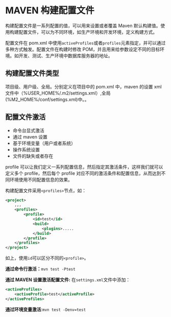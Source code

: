 # MAVEN 构建配置文件

构建配置文件是一系列配置的值，可以用来设置或者覆盖 Maven 默认构建值。使用构建配置文件，可以为不同环境，如生产环境和开发环境，定义构建方式。

配置文件在 pom.xml 中使用`activeProfiles`或者`profiles`元素指定，并可以通过多种方式触发。配置文件在构建时修改 POM，并且用来给参数设定不同的目标环境。如开发、测试、生产环境中数据库服务器的地址。

## 构建配置文件类型

项目级、用户级、全局。分别定义在项目中的 pom.xml 中，maven 的设置 xml 文件中（%USER_HOME%/.m2/settings.xml）,全局(%M2_HOME%/conf/settings.xml)中。。

## 配置文件激活

- 命令台显式激活
- 通过 maven 设置
- 基于环境变量（用户或者系统）
- 操作系统设置
- 文件的缺失或者存在

profile 可以让我们定义一系列配置信息，然后指定其激活条件，这样我们就可以定义多个 profile，然后每个 profile 对应不同的激活条件和配置信息，从而达到不同环境使用不同配置信息的效果。

构建配置文件采用`<profiles>`节点，如：
```xml
<project>
    ,,,
    <profiles>
        <profile>
            <id>test</id>
            <build>
                <plugins>.....
            </build>
        </profile>
    </profiles>
</project>
```

如上，使用`id`可以区分不同的`<profile>`。

**通过命令行激活：**`mvn test -Ptest`

**通过 MAVEN 设置激活配置文件:** 在`settings.xml`文件中添加：
```xml
<activeProfiles>
    <activeProfile>test</activeProfile>
</activeProfiles>
```

**通过环境变量激活**:`mvn test -Denv=test`